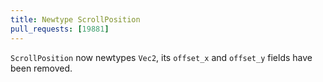 ```yaml
---
title: Newtype ScrollPosition
pull_requests: [19881]
---
```


`ScrollPosition` now newtypes `Vec2`, its `offset_x` and `offset_y` fields have been removed.
